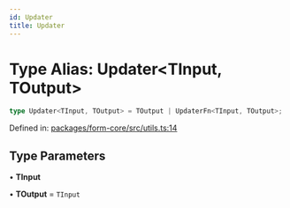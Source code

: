 ```yaml
---
id: Updater
title: Updater
---
```


<!-- DO NOT EDIT: this page is autogenerated from the type comments -->

# Type Alias: Updater\<TInput, TOutput\>

```ts
type Updater<TInput, TOutput> = TOutput | UpdaterFn<TInput, TOutput>;
```

Defined in: [packages/form-core/src/utils.ts:14](https://github.com/TanStack/form/blob/main/packages/form-core/src/utils.ts#L14)

## Type Parameters

• **TInput**

• **TOutput** = `TInput`

